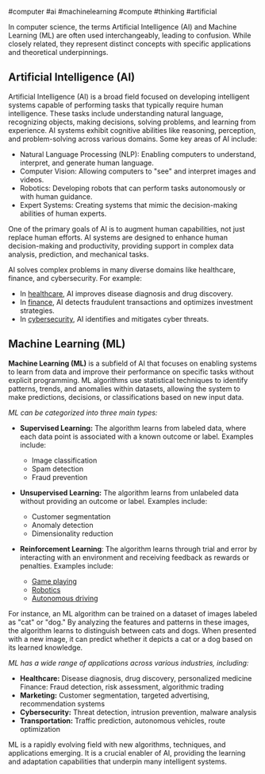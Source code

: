 #computer #ai #machinelearning #compute #thinking #artificial

In computer science, the terms Artificial Intelligence (AI) and Machine Learning (ML) are often used interchangeably, leading to confusion. While closely related, they represent distinct concepts with specific applications and theoretical underpinnings.
## Artificial Intelligence (AI)

Artificial Intelligence (AI) is a broad field focused on developing intelligent systems capable of performing tasks that typically require human intelligence. These tasks include understanding natural language, recognizing objects, making decisions, solving problems, and learning from experience. AI systems exhibit cognitive abilities like reasoning, perception, and problem-solving across various domains. Some key areas of AI include:

- Natural Language Processing (NLP): Enabling computers to understand, interpret, and generate human language. 
- Computer Vision: Allowing computers to "see" and interpret images and videos. 
- Robotics: Developing robots that can perform tasks autonomously or with human guidance. 
- Expert Systems: Creating systems that mimic the decision-making abilities of human experts.

One of the primary goals of AI is to augment human capabilities, not just replace human efforts. AI systems are designed to enhance human decision-making and productivity, providing support in complex data analysis, prediction, and mechanical tasks.

AI solves complex problems in many diverse domains like healthcare, finance, and cybersecurity. For example:

- In [healthcare](healthcare.canvas), AI improves disease diagnosis and drug discovery.
- In [finance](finance.canvas), AI detects fraudulent transactions and optimizes investment strategies.
- In [cybersecurity](cybersecurity.canvas), AI identifies and mitigates cyber threats.

## Machine Learning (ML)

**Machine Learning (ML)** is a subfield of AI that focuses on enabling systems to learn from data and improve their performance on specific tasks without explicit programming. ML algorithms use statistical techniques to identify patterns, trends, and anomalies within datasets, allowing the system to make predictions, decisions, or classifications based on new input data.

*ML can be categorized into three main types:*

- **Supervised Learning:** The algorithm learns from labeled data, where each data point is associated with a known outcome or label. Examples include:
	- Image classification
	- Spam detection
	- Fraud prevention

- **Unsupervised Learning:** The algorithm learns from unlabeled data without providing an outcome or label. Examples include:
	- Customer segmentation 
	- Anomaly detection 
	- Dimensionality reduction

- **Reinforcement Learning**: The algorithm learns through trial and error by interacting with an environment and receiving feedback as rewards or penalties. Examples include:
	- [Game playing ](https://youtu.be/DmQ4Dqxs0HI)
	- [Robotics](https://www.youtube.com/watch?v=K-wIZuAA3EY) 
	- [Autonomous driving](https://www.youtube.com/watch?v=OopTOjnD3qY)

For instance, an ML algorithm can be trained on a dataset of images labeled as "cat" or "dog." By analyzing the features and patterns in these images, the algorithm learns to distinguish between cats and dogs. When presented with a new image, it can predict whether it depicts a cat or a dog based on its learned knowledge.

*ML has a wide range of applications across various industries, including:*

- **Healthcare:** Disease diagnosis, drug discovery, personalized medicine Finance: Fraud detection, risk assessment, algorithmic trading
- **Marketing:** Customer segmentation, targeted advertising, recommendation systems 
- **Cybersecurity:** Threat detection, intrusion prevention, malware analysis 
- **Transportation:** Traffic prediction, autonomous vehicles, route optimization

ML is a rapidly evolving field with new algorithms, techniques, and applications emerging. It is a crucial enabler of AI, providing the learning and adaptation capabilities that underpin many intelligent systems.


